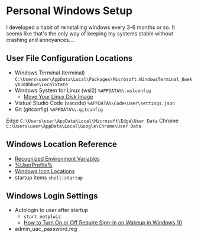 # Personal Windows Setup
I developed a habit of reinstalling windows every 3-6 months or so. It seems like that's the only way of keeping my systems stable without crashing and annoyances....

## User File Configuration Locations
* Windows Terminal (terminal) `C:\Users\user\AppData\Local\Packages\Microsoft.WindowsTerminal_8wekyb3d8bbwe\LocalState`
* Windows System for Linux (wsl2) `%APPDATA%\.wslconfig`
  * [Move Your Linux Disk Image](https://www.sitepoint.com/wsl2/#moveyourlinuxdiskimage:~:text=Move%20Your%20Linux%20Disk%20Image)
* Vistual Studio Code (vscode) `%APPDATA%\Code\User\settings.json`
* Git (gitconfig) `%APPDATA%\.gitconfig`

Edge `C:\Users\user\AppData\Local\Microsoft\Edge\User Data`
Chrome `C:\Users\user\AppData\Local\Google\Chrome\User Data`

## Windows Location Reference
* [Recognized Environment Variables](https://docs.microsoft.com/en-us/windows/deployment/usmt/usmt-recognized-environment-variables)
* [%UserProfile%](https://docs.microsoft.com/en-us/windows/deployment/usmt/usmt-recognized-environment-variables#bkmk-2:~:text=Same%20as%20CSIDL_PROFILE.)
* [Windows Icon Locations](https://www.digitalcitizen.life/where-find-most-windows-10s-native-icons/)
* startup items `shell:startup`

## Windows Login Settings
* Autologin to user after startup
  * `start netplwiz`
  * [How to Turn On or Off Require Sign-in on Wakeup in Windows 10](https://www.majorgeeks.com/content/page/how_to_turn_on_or_off_require_sign_in_on_wakeup_in_windows_10.html#:~:text=1%3A%20Sign%2Din%20Options&text=Click%20Start%20%3E%20Settings%20%3E%20Accounts%20%3E,box%20and%20change%20to%20Never.)
* admin_uac_password.reg
